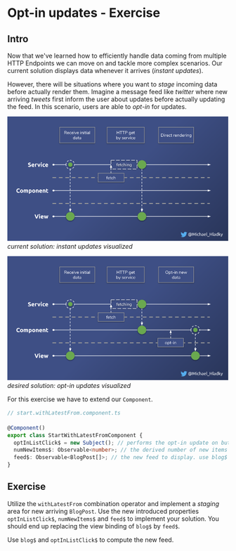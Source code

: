 # Opt-in updates - Exercise

## Intro
Now that we've learned how to efficiently handle data coming from multiple HTTP Endpoints we can move on and
 tackle more complex scenarios. Our current solution displays data whenever it arrives (_instant updates_).
 
However, there will be situations where you want to _stage_ incoming data before actually render them.
Imagine a message feed like _twitter_ where new arriving _tweets_ first inform the user about updates before actually updating 
the feed. 
In this scenario, users are able to _opt-in_ for updates.

![current solution: instant updates visualized](./assets/images/Reactive-architecture-and-ux-patterns_angular_instant-updates_michael-hladky.png)
_current solution: instant updates visualized_

![desired solution: opt-in updates visualized](./assets/images/Reactive-architecture-and-ux-patterns_angular_opt-in-updates_michael-hladky.png)
_desired solution: opt-in updates visualized_

For this exercise we have to extend our `Component`.

```Typescript
// start.withLatestFrom.component.ts 

@Component()
export class StartWithLatestFromComponent {
  optInListClick$ = new Subject(); // performs the opt-in update on button click
  numNewItems$: Observable<number>; // the derived number of new items available for display
  feed$: Observable<BlogPost[]>; // the new feed to display. use blog$ and optInListClick$ to calculate
}
```

## Exercise

Utilize the `withLatestFrom` combination operator and implement a _staging_ area for new arriving `BlogPost`.
Use the new introduced properties `optInListClick$`, `numNewItems$` and `feed$` to implement your solution. You should
end up replacing the view binding of `blog$` by `feed$`.

Use `blog$` and `optInListClick$` to compute the new feed.
